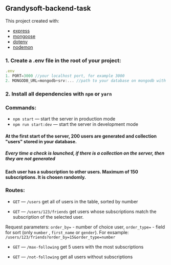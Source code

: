 
## Grandysoft-backend-task 
This project created with:
- [express](http://expressjs.com/)
- [mongoose](https://mongoosejs.com/)
- [dotenv](https://github.com/motdotla/dotenv#readme)
- [nodemon](https://nodemon.io/)
 ### 1. Create a .env file in the root of your project:
```javascript
.env
1. PORT=3000 //your localhost port, for example 3000
2. MONGODB_URL=mongodb+srv:... //path to your database on mongodb with your password
```
 ### 2. Install all dependencies with `npm` or `yarn`
 ### Commands:
- `npm start` &mdash; start the server in production mode
- `npm run start:dev` &mdash; start the server in development mode
#### At the first start of the server, 200 users are generated and collection "users" stored in your database.
##### Every time a check is launched, if there is a collection on the server, then they are not generated
#### Each user has a subscription to other users. Maximum of 150 subscriptions. It is chosen randomly.

 ### Routes:

- `GET` &mdash; `/users` get all of users in the table, sorted by number

- `GET` &mdash; `/users/123/friends` get users whose subscriptions match the subscription of the selected user. 

 Request parameters: `order_by=` - number of choice user, `order_type=` - field for sort (only `number` , `first_name` or `gender`). For exsample: `/users/123/friends?order_by=15&order_type=number`

- `GET` &mdash; `/max-following` get 5 users with the most subscriptions

- `GET` &mdash; `/not-following` get all users without subscriptions 

